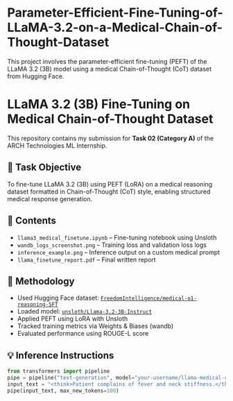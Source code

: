 # Parameter-Efficient-Fine-Tuning-of-LLaMA-3.2-on-a-Medical-Chain-of-Thought-Dataset
This project involves the parameter-efficient fine-tuning (PEFT) of the LLaMA 3.2 (3B) model using a medical Chain-of-Thought (CoT) dataset from Hugging Face. 
# LLaMA 3.2 (3B) Fine-Tuning on Medical Chain-of-Thought Dataset

This repository contains my submission for **Task 02 (Category A)** of the ARCH Technologies ML Internship.

## 📌 Task Objective
To fine-tune LLaMA 3.2 (3B) using PEFT (LoRA) on a medical reasoning dataset formatted in Chain-of-Thought (CoT) style, enabling structured medical response generation.

## 📁 Contents
- `llama3_medical_finetune.ipynb` – Fine-tuning notebook using Unsloth
- `wandb_logs_screenshot.png` – Training loss and validation loss logs
- `inference_example.png` – Inference output on a custom medical prompt
- `llama_finetune_report.pdf` – Final written report

## 🧠 Methodology
- Used Hugging Face dataset: [`FreedomIntelligence/medical-o1-reasoning-SFT`](https://huggingface.co/datasets/FreedomIntelligence/medical-o1-reasoning-SFT)
- Loaded model: [`unsloth/Llama-3.2-3B-Instruct`](https://huggingface.co/unsloth/Llama-3.2-3B-Instruct)
- Applied PEFT using LoRA with Unsloth
- Tracked training metrics via Weights & Biases (wandb)
- Evaluated performance using ROUGE-L score

## 💡 Inference Instructions
```python
from transformers import pipeline
pipe = pipeline("text-generation", model="your-username/llama-medical-cot", tokenizer="your-username/llama-medical-cot")
input_text = "<think>Patient complains of fever and neck stiffness.</think>\n<response>"
pipe(input_text, max_new_tokens=100)
